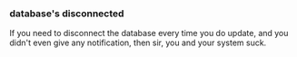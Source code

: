 ### database's disconnected

If you need to disconnect the database every time you do update, and you didn't even give any notification, then sir, you and your system suck.

<!-- {"time": "2008-02-18 01:30:56", "title": "database's disconnected"} -->
